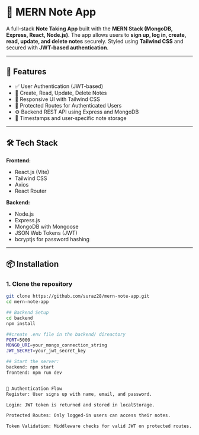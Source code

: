 # 📝 MERN Note App

A full-stack **Note Taking App** built with the **MERN Stack (MongoDB, Express, React, Node.js)**. The app allows users to **sign up, log in, create, read, update, and delete notes** securely. Styled using **Tailwind CSS** and secured with **JWT-based authentication**.

---

## 🚀 Features

- ✅ User Authentication (JWT-based)
- 🧠 Create, Read, Update, Delete Notes
- 🌙 Responsive UI with Tailwind CSS
- 🔐 Protected Routes for Authenticated Users
- ⚙️ Backend REST API using Express and MongoDB
- 🧾 Timestamps and user-specific note storage

---

## 🛠️ Tech Stack

**Frontend:**
- React.js (Vite)
- Tailwind CSS
- Axios
- React Router

**Backend:**
- Node.js
- Express.js
- MongoDB with Mongoose
- JSON Web Tokens (JWT)
- bcryptjs for password hashing

---

## 📦 Installation

### 1. Clone the repository

```bash
git clone https://github.com/suraz28/mern-note-app.git
cd mern-note-app

## Backend Setup
cd backend
npm install

##create .env file in the backend/ direactory
PORT=5000
MONGO_URI=your_mongo_connection_string
JWT_SECRET=your_jwt_secret_key

## Start the server:
backend: npm start
frontend: npm run dev


🔐 Authentication Flow
Register: User signs up with name, email, and password.

Login: JWT token is returned and stored in localStorage.

Protected Routes: Only logged-in users can access their notes.

Token Validation: Middleware checks for valid JWT on protected routes.